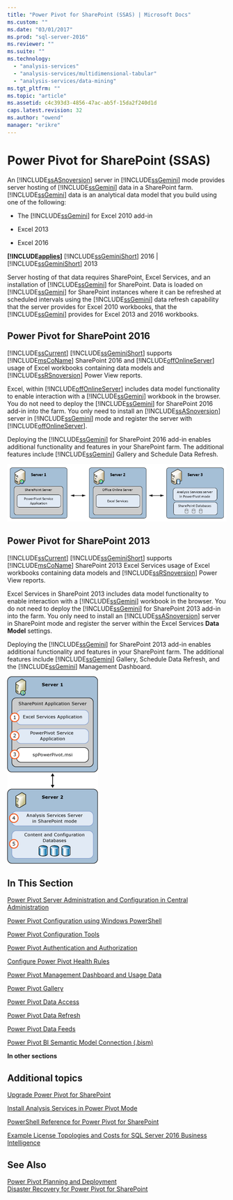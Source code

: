```yaml
---
title: "Power Pivot for SharePoint (SSAS) | Microsoft Docs"
ms.custom: ""
ms.date: "03/01/2017"
ms.prod: "sql-server-2016"
ms.reviewer: ""
ms.suite: ""
ms.technology: 
  - "analysis-services"
  - "analysis-services/multidimensional-tabular"
  - "analysis-services/data-mining"
ms.tgt_pltfrm: ""
ms.topic: "article"
ms.assetid: c4c393d3-4856-47ac-ab5f-15da2f240d1d
caps.latest.revision: 32
ms.author: "owend"
manager: "erikre"
---
```

# Power Pivot for SharePoint (SSAS)
  An [!INCLUDE[ssASnoversion](../../a9notintoc/includes/ssasnoversion-md.md)] server in [!INCLUDE[ssGemini](../../a9notintoc/includes/ssgemini-md.md)] mode provides server hosting of [!INCLUDE[ssGemini](../../a9notintoc/includes/ssgemini-md.md)] data in a SharePoint farm. [!INCLUDE[ssGemini](../../a9notintoc/includes/ssgemini-md.md)] data is an analytical data model that you build using one of the following:  
  
-   The [!INCLUDE[ssGemini](../../a9notintoc/includes/ssgemini-md.md)] for Excel 2010 add-in  
  
-   Excel 2013  
  
-   Excel 2016  
  
 **[!INCLUDE[applies](../../a9retired/includes/applies-md.md)]**  [!INCLUDE[ssGeminiShort](../../a9notintoc/includes/ssgeminishort-md.md)] 2016 | [!INCLUDE[ssGeminiShort](../../a9notintoc/includes/ssgeminishort-md.md)] 2013  
  
 Server hosting of that data requires SharePoint, Excel Services, and an installation of [!INCLUDE[ssGemini](../../a9notintoc/includes/ssgemini-md.md)] for SharePoint. Data is loaded on [!INCLUDE[ssGemini](../../a9notintoc/includes/ssgemini-md.md)] for SharePoint instances where it can be refreshed at scheduled intervals using the [!INCLUDE[ssGemini](../../a9notintoc/includes/ssgemini-md.md)] data refresh capability that the server provides for Excel 2010 workbooks, that the [!INCLUDE[ssGemini](../../a9notintoc/includes/ssgemini-md.md)] provides for Excel 2013 and 2016 workbooks.  
  
## Power Pivot for SharePoint 2016  
 [!INCLUDE[ssCurrent](../../a9notintoc/includes/sscurrent-md.md)] [!INCLUDE[ssGeminiShort](../../a9notintoc/includes/ssgeminishort-md.md)] supports [!INCLUDE[msCoName](../../a9notintoc/includes/msconame-md.md)] SharePoint 2016 and [!INCLUDE[offOnlineServer](../../analysis-services/power-pivot-sharepoint/includes/offonlineserver-md.md)] usage of Excel workbooks containing data models and [!INCLUDE[ssRSnoversion](../../a9notintoc/includes/ssrsnoversion-md.md)] Power View reports.  
  
 Excel, within [!INCLUDE[offOnlineServer](../../analysis-services/power-pivot-sharepoint/includes/offonlineserver-md.md)] includes data model functionality to enable interaction with a [!INCLUDE[ssGemini](../../a9notintoc/includes/ssgemini-md.md)] workbook in the browser. You do not need to deploy the [!INCLUDE[ssGemini](../../a9notintoc/includes/ssgemini-md.md)] for SharePoint 2016 add-in into the farm. You only need to install an [!INCLUDE[ssASnoversion](../../a9notintoc/includes/ssasnoversion-md.md)] server in [!INCLUDE[ssGemini](../../a9notintoc/includes/ssgemini-md.md)] mode and register the server with [!INCLUDE[offOnlineServer](../../analysis-services/power-pivot-sharepoint/includes/offonlineserver-md.md)].  
  
 Deploying the [!INCLUDE[ssGemini](../../a9notintoc/includes/ssgemini-md.md)] for SharePoint 2016 add-in enables additional functionality and features in your SharePoint farm. The additional features include [!INCLUDE[ssGemini](../../a9notintoc/includes/ssgemini-md.md)] Gallery and Schedule Data Refresh.  
  
 ![SSAS Power Pivot Mode 3 Server with Office Online Server](../../analysis-services/power-pivot-sharepoint/media/as-powerpivot-mode-3server-oos-deploy.png "SSAS Power Pivot Mode 3 Server with Office Online Server")  
  
## Power Pivot for SharePoint 2013  
 [!INCLUDE[ssCurrent](../../a9notintoc/includes/sscurrent-md.md)] [!INCLUDE[ssGeminiShort](../../a9notintoc/includes/ssgeminishort-md.md)] supports [!INCLUDE[msCoName](../../a9notintoc/includes/msconame-md.md)] SharePoint 2013 Excel Services usage of Excel workbooks containing data models and [!INCLUDE[ssRSnoversion](../../a9notintoc/includes/ssrsnoversion-md.md)] Power View reports.  
  
 Excel Services in SharePoint 2013 includes data model functionality to enable interaction with a [!INCLUDE[ssGemini](../../a9notintoc/includes/ssgemini-md.md)] workbook in the browser. You do not need to deploy the [!INCLUDE[ssGemini](../../a9notintoc/includes/ssgemini-md.md)] for SharePoint 2013 add-in into the farm. You only need to install an [!INCLUDE[ssASnoversion](../../a9notintoc/includes/ssasnoversion-md.md)] server in SharePoint mode and register the server within the Excel Services **Data Model** settings.  
  
 Deploying the [!INCLUDE[ssGemini](../../a9notintoc/includes/ssgemini-md.md)] for SharePoint 2013 add-in enables additional functionality and features in your SharePoint farm. The additional features include [!INCLUDE[ssGemini](../../a9notintoc/includes/ssgemini-md.md)] Gallery, Schedule Data Refresh, and the [!INCLUDE[ssGemini](../../a9notintoc/includes/ssgemini-md.md)] Management Dashboard.  
  
 ![SSAS PowerPivot Mode 2 Server Deployment](../../a9retired/media/as-powerpivot-mode-2server-deployment.gif "SSAS PowerPivot Mode 2 Server Deployment")  
  
##  <a name="bkmk_RelatedContent"></a> In This Section  
 [Power Pivot Server Administration and Configuration in Central Administration](../../analysis-services/power-pivot-sharepoint/power-pivot-server-administration-and-configuration-in-central-administration.md)  
  
 [Power Pivot Configuration using Windows PowerShell](../../analysis-services/power-pivot-sharepoint/power-pivot-configuration-using-windows-powershell.md)  
  
 [Power Pivot Configuration Tools](../../analysis-services/power-pivot-sharepoint/power-pivot-configuration-tools.md)  
  
 [Power Pivot Authentication and Authorization](../../analysis-services/power-pivot-sharepoint/power-pivot-authentication-and-authorization.md)  
  
 [Configure Power Pivot Health Rules](../../analysis-services/power-pivot-sharepoint/configure-power-pivot-health-rules.md)  
  
 [Power Pivot Management Dashboard and Usage Data](../../analysis-services/power-pivot-sharepoint/power-pivot-management-dashboard-and-usage-data.md)  
  
 [Power Pivot Gallery](../../a9retired/power-pivot-gallery.md)  
  
 [Power Pivot Data Access](../../analysis-services/power-pivot-sharepoint/power-pivot-data-access.md)  
  
 [Power Pivot Data Refresh](../../analysis-services/power-pivot-sharepoint/power-pivot-data-refresh.md)  
  
 [Power Pivot Data Feeds](../../analysis-services/power-pivot-sharepoint/power-pivot-data-feeds.md)  
  
 [Power Pivot BI Semantic Model Connection &#40;.bism&#41;](../../analysis-services/power-pivot-sharepoint/power-pivot-bi-semantic-model-connection-.bism.md)  
  
 **In other sections**  
  
## Additional topics  
 [Upgrade Power Pivot for SharePoint](../../database-engine/install/windows/upgrade-power-pivot-for-sharepoint.md)  
  
 [Install Analysis Services in Power Pivot Mode](../../analysis-services/instances/install/windows/install-analysis-services-in-power-pivot-mode.md)  
  
 [PowerShell Reference for Power Pivot for SharePoint](../../analysis-services/powershell/powershell-reference-for-power-pivot-for-sharepoint.md)  
  
 [Example License Topologies and Costs  for SQL Server 2016 Business Intelligence](../../a9retired/example-license-topologies-and-costs-for-sql-server-2016-business-intelligence.md)  
  
## See Also  
 [Power Pivot Planning and Deployment](http://go.microsoft.com/fwlink/?linkID=220972)   
 [Disaster Recovery for Power Pivot for SharePoint](http://go.microsoft.com/fwlink/p/?LinkId=389570)  
  
  